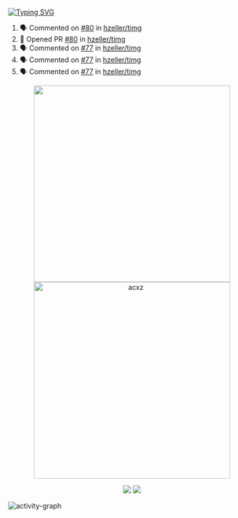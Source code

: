 [![Typing SVG](https://readme-typing-svg.herokuapp.com?size=16&color=AFFFA3&multiline=true&height=75&lines=contributing+to+robotics%2Faerospace%2Fml%2Fgpu+software;packaging+it+for+archlinux;ricer)](https://git.io/typing-svg)

<!--START_SECTION:activity-->
1. 🗣 Commented on [#80](https://github.com/hzeller/timg/issues/80) in [hzeller/timg](https://github.com/hzeller/timg)
2. 💪 Opened PR [#80](https://github.com/hzeller/timg/pull/80) in [hzeller/timg](https://github.com/hzeller/timg)
3. 🗣 Commented on [#77](https://github.com/hzeller/timg/issues/77) in [hzeller/timg](https://github.com/hzeller/timg)
4. 🗣 Commented on [#77](https://github.com/hzeller/timg/issues/77) in [hzeller/timg](https://github.com/hzeller/timg)
5. 🗣 Commented on [#77](https://github.com/hzeller/timg/issues/77) in [hzeller/timg](https://github.com/hzeller/timg)
<!--END_SECTION:activity-->

<p align="center">
  <img width="400em" src=https://github-readme-stats.vercel.app/api?username=acxz&include_all_commits=true&show_icons=true />
  <img width="400em" src="https://github-readme-streak-stats.herokuapp.com/?user=acxz&" alt="acxz" />
</p>

<p align="center">
  <img src=https://github-readme-stats.vercel.app/api/top-langs/?username=acxz&layout=compact />
  <img src=https://github-profile-trophy.vercel.app/?username=acxz&row=2&column=4 />
</p>

![activity-graph](https://activity-graph.herokuapp.com/graph?username=acxz&theme=aqua)
